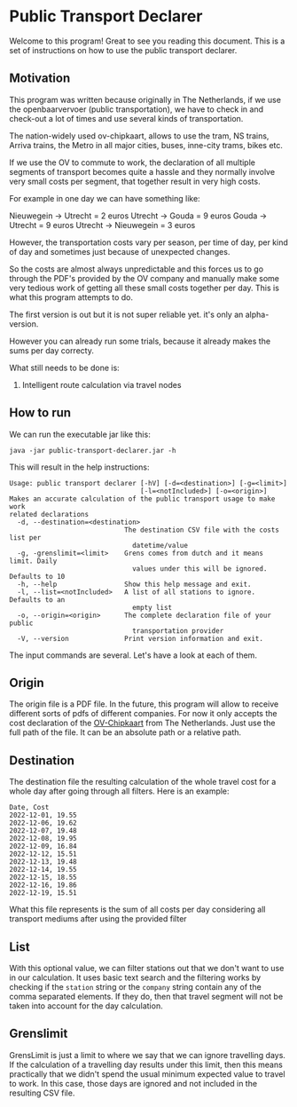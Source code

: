 # Public Transport Declarer

Welcome to this program! Great to see you reading this document. This is a set of instructions on how to use the public
transport declarer.

## Motivation

This program was written because originally in The Netherlands, if we use the openbaarvervoer (public transportation),
we have to check in and check-out a lot of times and use several kinds of transportation.

The nation-widely used ov-chipkaart, allows to use the tram, NS trains, Arriva trains, the Metro in all major cities,
buses, inne-city trams, bikes etc.

If we use the OV to commute to work, the declaration of all multiple segments of transport becomes quite a hassle and
they normally involve very small costs per segment, that together result in very high costs.

For example in one day we can have something like:

Nieuwegein -> Utrecht = 2 euros
Utrecht -> Gouda = 9 euros
Gouda -> Utrecht = 9 euros
Utrecht -> Nieuwegein = 3 euros

However, the transportation costs vary per season, per time of day, per kind of day and sometimes just because of
unexpected changes.

So the costs are almost always unpredictable and this forces us to go through the PDF's provided by the OV company and
manually make some very tedious work of getting all these small costs together per day.
This is what this program attempts to do.

The first version is out but it is not super reliable yet. it's only an alpha-version.

However you can already run some trials, because it already makes the sums per day correcty.

What still needs to be done is:

1. Intelligent route calculation via travel nodes

## How to run

We can run the executable jar like this:

```shell
java -jar public-transport-declarer.jar -h
```

This will result in the help instructions:

```shell
Usage: public transport declarer [-hV] [-d=<destination>] [-g=<limit>]
                                 [-l=<notIncluded>] [-o=<origin>]
Makes an accurate calculation of the public transport usage to make work
related declarations
  -d, --destination=<destination>
                             The destination CSV file with the costs list per
                               datetime/value
  -g, -grenslimit=<limit>    Grens comes from dutch and it means limit. Daily
                               values under this will be ignored. Defaults to 10
  -h, --help                 Show this help message and exit.
  -l, --list=<notIncluded>   A list of all stations to ignore. Defaults to an
                               empty list
  -o, --origin=<origin>      The complete declaration file of your public
                               transportation provider
  -V, --version              Print version information and exit.
```

The input commands are several. Let's have a look at each of them.

## Origin

The origin file is a PDF file. In the future, this program will allow to receive different sorts of pdfs of different
companies. For now it only accepts the cost declaration of the [OV-Chipkaart](https://www.ov-chipkaart.nl) from The
Netherlands.
Just use the full path of the file. It can be an absolute path or a relative path.

## Destination

The destination file the resulting calculation of the whole travel cost for a whole day after going through all filters.
Here is an example:

```csv
Date, Cost
2022-12-01, 19.55
2022-12-06, 19.62
2022-12-07, 19.48
2022-12-08, 19.95
2022-12-09, 16.84
2022-12-12, 15.51
2022-12-13, 19.48
2022-12-14, 19.55
2022-12-15, 18.55
2022-12-16, 19.86
2022-12-19, 15.51
```

What this file represents is the sum of all costs per day considering all transport mediums after using the provided
filter

## List

With this optional value, we can filter stations out that we don't want to use in our calculation. It uses basic text
search and the filtering works by checking if the `station` string or the `company` string contain any of the comma
separated elements. If they do, then that travel segment will not be taken into account for the day calculation.

## Grenslimit

GrensLimit is just a limit to where we say that we can ignore travelling days. If the calculation of a travelling day
results under this limit, then this means practically that we didn't spend the usual minimum expected value to travel to
work. In this case, those days are ignored and not included in the resulting CSV file.
 
